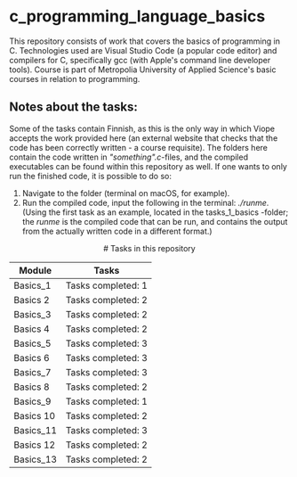 # c_programming_language_basics
This repository consists of work that covers the basics of programming in C. Technologies used are Visual Studio Code (a popular code editor) and compilers for C, specifically gcc (with Apple's command line developer tools). Course is part of Metropolia University of Applied Science's basic courses in relation to programming.

## Notes about the tasks:
Some of the tasks contain Finnish, as this is the only way in which Viope accepts the work provided here (an external website that checks that the code has been correctly written - a course requisite). The folders here contain the code written in *"something".c*-files, and the compiled executables can be found within this repository as well. If one wants to only run the finished code, it is possible to do so:

1. Navigate to the folder (terminal on macOS, for example).
2. Run the compiled code, input the following in the terminal: *./runme*. (Using the first task as an example, located in the tasks_1_basics -folder; the *runme* is the compiled code that can be run, and contains the output from the actually written code in a different format.)

<p align="center">
# Tasks in this repository

Module | Tasks
------------ | -------------
Basics_1 | Tasks completed: 1
Basics 2 | Tasks completed: 2
Basics_3 | Tasks completed: 2
Basics 4 | Tasks completed: 2
Basics_5 | Tasks completed: 3
Basics 6 | Tasks completed: 3
Basics_7 | Tasks completed: 3
Basics 8 | Tasks completed: 2
Basics_9 | Tasks completed: 1
Basics 10 | Tasks completed: 2
Basics_11 | Tasks completed: 3
Basics 12 | Tasks completed: 2
Basics_13 | Tasks completed: 2
</p>
